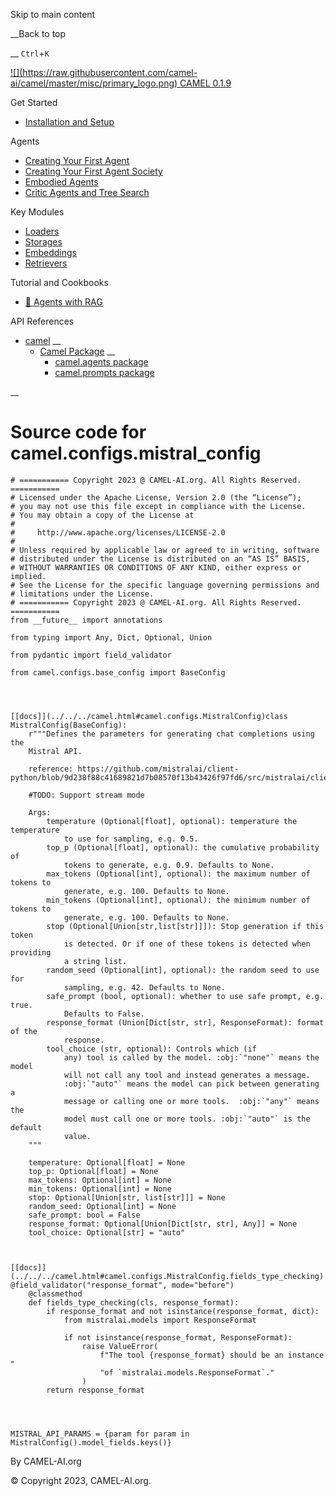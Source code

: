 Skip to main content

__Back to top

__ `Ctrl`+`K`

[ ![](https://raw.githubusercontent.com/camel-
ai/camel/master/misc/primary_logo.png) CAMEL 0.1.9 ](../../../index.html)

Get Started

  * [Installation and Setup](../../../get_started/setup.html)

Agents

  * [Creating Your First Agent](../../../agents/single_agent.html)
  * [Creating Your First Agent Society](../../../agents/role_playing.html)
  * [Embodied Agents](../../../agents/embodied_agents.html)
  * [Critic Agents and Tree Search](../../../agents/critic_agents_and_tree_search.html)

Key Modules

  * [Loaders](../../../key_modules/loaders.html)
  * [Storages](../../../key_modules/storages.html)
  * [Embeddings](../../../key_modules/embeddings.html)
  * [Retrievers](../../../key_modules/retrievers.html)

Tutorial and Cookbooks

  * [🐫 Agents with RAG](../../../tutorials_and_cookbooks/agents_with_rag.html)

API References

  * [camel](../../../modules.html) __
    * [Camel Package](../../../camel.html) __
      * [camel.agents package](../../../camel.agents.html)
      * [camel.prompts package](../../../camel.prompts.html)

__

#

# Source code for camel.configs.mistral_config

    
    
    # =========== Copyright 2023 @ CAMEL-AI.org. All Rights Reserved. ===========
    # Licensed under the Apache License, Version 2.0 (the “License”);
    # you may not use this file except in compliance with the License.
    # You may obtain a copy of the License at
    #
    #     http://www.apache.org/licenses/LICENSE-2.0
    #
    # Unless required by applicable law or agreed to in writing, software
    # distributed under the License is distributed on an “AS IS” BASIS,
    # WITHOUT WARRANTIES OR CONDITIONS OF ANY KIND, either express or implied.
    # See the License for the specific language governing permissions and
    # limitations under the License.
    # =========== Copyright 2023 @ CAMEL-AI.org. All Rights Reserved. ===========
    from __future__ import annotations
    
    from typing import Any, Dict, Optional, Union
    
    from pydantic import field_validator
    
    from camel.configs.base_config import BaseConfig
    
    
    
    
    [[docs]](../../../camel.html#camel.configs.MistralConfig)class MistralConfig(BaseConfig):
        r"""Defines the parameters for generating chat completions using the
        Mistral API.
    
        reference: https://github.com/mistralai/client-python/blob/9d238f88c41689821d7b08570f13b43426f97fd6/src/mistralai/client.py#L195
    
        #TODO: Support stream mode
    
        Args:
            temperature (Optional[float], optional): temperature the temperature
                to use for sampling, e.g. 0.5.
            top_p (Optional[float], optional): the cumulative probability of
                tokens to generate, e.g. 0.9. Defaults to None.
            max_tokens (Optional[int], optional): the maximum number of tokens to
                generate, e.g. 100. Defaults to None.
            min_tokens (Optional[int], optional): the minimum number of tokens to
                generate, e.g. 100. Defaults to None.
            stop (Optional[Union[str,list[str]]]): Stop generation if this token
                is detected. Or if one of these tokens is detected when providing
                a string list.
            random_seed (Optional[int], optional): the random seed to use for
                sampling, e.g. 42. Defaults to None.
            safe_prompt (bool, optional): whether to use safe prompt, e.g. true.
                Defaults to False.
            response_format (Union[Dict[str, str], ResponseFormat): format of the
                response.
            tool_choice (str, optional): Controls which (if
                any) tool is called by the model. :obj:`"none"` means the model
                will not call any tool and instead generates a message.
                :obj:`"auto"` means the model can pick between generating a
                message or calling one or more tools.  :obj:`"any"` means the
                model must call one or more tools. :obj:`"auto"` is the default
                value.
        """
    
        temperature: Optional[float] = None
        top_p: Optional[float] = None
        max_tokens: Optional[int] = None
        min_tokens: Optional[int] = None
        stop: Optional[Union[str, list[str]]] = None
        random_seed: Optional[int] = None
        safe_prompt: bool = False
        response_format: Optional[Union[Dict[str, str], Any]] = None
        tool_choice: Optional[str] = "auto"
    
    
    
    [[docs]](../../../camel.html#camel.configs.MistralConfig.fields_type_checking)    @field_validator("response_format", mode="before")
        @classmethod
        def fields_type_checking(cls, response_format):
            if response_format and not isinstance(response_format, dict):
                from mistralai.models import ResponseFormat
    
                if not isinstance(response_format, ResponseFormat):
                    raise ValueError(
                        f"The tool {response_format} should be an instance "
                        "of `mistralai.models.ResponseFormat`."
                    )
            return response_format
    
    
    
    
    MISTRAL_API_PARAMS = {param for param in MistralConfig().model_fields.keys()}
    

By CAMEL-AI.org

© Copyright 2023, CAMEL-AI.org.  

